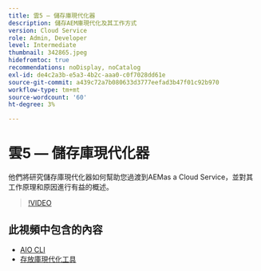 ```yaml
---
title: 雲5 — 儲存庫現代化器
description: 儲存AEM庫現代化及其工作方式
version: Cloud Service
role: Admin, Developer
level: Intermediate
thumbnail: 342865.jpeg
hidefromtoc: true
recommendations: noDisplay, noCatalog
exl-id: de4c2a3b-e5a3-4b2c-aaa0-c0f7028dd61e
source-git-commit: a439c72a7b080633d3777eefad3b47f01c92b970
workflow-type: tm+mt
source-wordcount: '60'
ht-degree: 3%

---
```


# 雲5 — 儲存庫現代化器

他們將研究儲存庫現代化器如何幫助您過渡到AEMas a Cloud Service，並對其工作原理和原因進行有益的概述。

>[!VIDEO](https://video.tv.adobe.com/v/342865?quality=12&learn=on)

## 此視頻中包含的內容

+ [AIO CLI](https://github.com/adobe/aio-cli-plugin-aem-cloud-service-migration)
+ [存放庫現代化工具](https://github.com/adobe/aem-cloud-service-source-migration/tree/master/packages/repository-modernizer)
